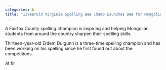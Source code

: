 ```yaml
---
categories: b
title: "13YearOld Virginia Spelling Bee Champ Launches Bee for Mongolian Students"
---
```


A Fairfax County spelling champion is inspiring and helping Mongolian students from around the country sharpen their spelling skills.



Thirteen-year-old Erdem Dulgunn is a three-time spelling champion and has been working on his spelling since he first found out about the competitions. 



At fir